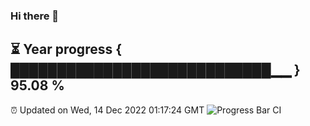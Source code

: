 ### Hi there 👋
⏳ Year progress { ████████████████████████████▁▁ } 95.08 %
---
⏰ Updated on Wed, 14 Dec 2022 01:17:24 GMT
![Progress Bar CI](https://github.com/liununu/liununu/workflows/Progress%20Bar%20CI/badge.svg)
